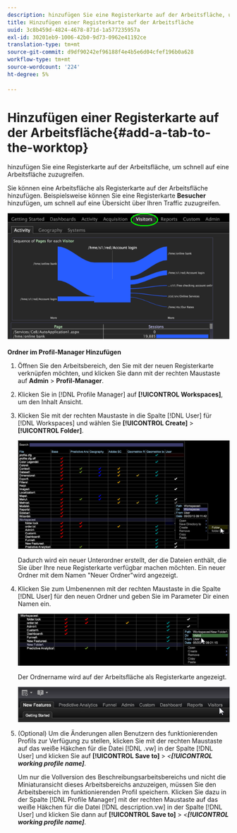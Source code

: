 ```yaml
---
description: hinzufügen Sie eine Registerkarte auf der Arbeitsfläche, um schnell auf eine Arbeitsfläche zuzugreifen.
title: Hinzufügen einer Registerkarte auf der Arbeitsfläche
uuid: 3c8b459d-4824-4678-871d-1a577235957a
exl-id: 30201eb9-1006-42b0-9d73-0962e41192ce
translation-type: tm+mt
source-git-commit: d9df90242ef96188f4e4b5e6d04cfef196b0a628
workflow-type: tm+mt
source-wordcount: '224'
ht-degree: 5%

---
```


# Hinzufügen einer Registerkarte auf der Arbeitsfläche{#add-a-tab-to-the-worktop}

hinzufügen Sie eine Registerkarte auf der Arbeitsfläche, um schnell auf eine Arbeitsfläche zuzugreifen.

Sie können eine Arbeitsfläche als Registerkarte auf der Arbeitsfläche hinzufügen. Beispielsweise können Sie eine Registerkarte **Besucher** hinzufügen, um schnell auf eine Übersicht über Ihren Traffic zuzugreifen.

![](assets/client-tab.png)

**Ordner im Profil-Manager Hinzufügen**

1. Öffnen Sie den Arbeitsbereich, den Sie mit der neuen Registerkarte verknüpfen möchten, und klicken Sie dann mit der rechten Maustaste auf **Admin** > **Profil-Manager**.
1. Klicken Sie in [!DNL Profile Manager] auf **[!UICONTROL Workspaces]**, um den Inhalt Ansicht.
1. Klicken Sie mit der rechten Maustaste in die Spalte [!DNL User] für [!DNL Workspaces] und wählen Sie **[!UICONTROL Create]** > **[!UICONTROL Folder]**.

   ![](assets/tabs_on_worktop.png)

   Dadurch wird ein neuer Unterordner erstellt, der die Dateien enthält, die Sie über Ihre neue Registerkarte verfügbar machen möchten. Ein neuer Ordner mit dem Namen &quot;Neuer Ordner&quot;wird angezeigt.
1. Klicken Sie zum Umbenennen mit der rechten Maustaste in die Spalte [!DNL User] für den neuen Ordner und geben Sie im Parameter Dir einen Namen ein.

   ![](assets/tabs_on_workto_1.png)

   Der Ordnername wird auf der Arbeitsfläche als Registerkarte angezeigt.

   ![](assets/tabs_on_workto_2.png)

1. (Optional) Um die Änderungen allen Benutzern des funktionierenden Profils zur Verfügung zu stellen, klicken Sie mit der rechten Maustaste auf das weiße Häkchen für die Datei [!DNL .vw] in der Spalte [!DNL User] und klicken Sie auf **[!UICONTROL Save to]** > *&lt;**[!UICONTROL working profile name]***.

   Um nur die Vollversion des Beschreibungsarbeitsbereichs und nicht die Miniaturansicht dieses Arbeitsbereichs anzuzeigen, müssen Sie den Arbeitsbereich im funktionierenden Profil speichern. Klicken Sie dazu in der Spalte [!DNL Profile Manager] mit der rechten Maustaste auf das weiße Häkchen für die Datei [!DNL description.vw] in der Spalte [!DNL User] und klicken Sie dann auf **[!UICONTROL Save to]** > *&lt;**[!UICONTROL working profile name]***.

